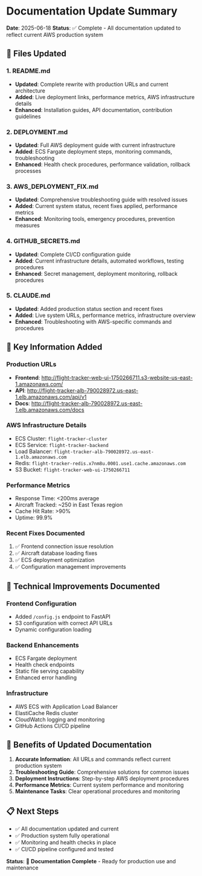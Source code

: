 # Documentation Update Summary

**Date**: 2025-06-18
**Status**: ✅ Complete - All documentation updated to reflect current AWS production system

## 📝 Files Updated

### 1. README.md
- **Updated**: Complete rewrite with production URLs and current architecture
- **Added**: Live deployment links, performance metrics, AWS infrastructure details
- **Enhanced**: Installation guides, API documentation, contribution guidelines

### 2. DEPLOYMENT.md  
- **Updated**: Full AWS deployment guide with current infrastructure
- **Added**: ECS Fargate deployment steps, monitoring commands, troubleshooting
- **Enhanced**: Health check procedures, performance validation, rollback processes

### 3. AWS_DEPLOYMENT_FIX.md
- **Updated**: Comprehensive troubleshooting guide with resolved issues
- **Added**: Current system status, recent fixes applied, performance metrics
- **Enhanced**: Monitoring tools, emergency procedures, prevention measures

### 4. GITHUB_SECRETS.md
- **Updated**: Complete CI/CD configuration guide
- **Added**: Current infrastructure details, automated workflows, testing procedures
- **Enhanced**: Secret management, deployment monitoring, rollback procedures

### 5. CLAUDE.md
- **Updated**: Added production status section and recent fixes
- **Added**: Live system URLs, performance metrics, infrastructure overview
- **Enhanced**: Troubleshooting with AWS-specific commands and procedures

## 🎯 Key Information Added

### Production URLs
- **Frontend**: http://flight-tracker-web-ui-1750266711.s3-website-us-east-1.amazonaws.com/
- **API**: http://flight-tracker-alb-790028972.us-east-1.elb.amazonaws.com/api/v1
- **Docs**: http://flight-tracker-alb-790028972.us-east-1.elb.amazonaws.com/docs

### AWS Infrastructure Details
- ECS Cluster: `flight-tracker-cluster`
- ECS Service: `flight-tracker-backend`
- Load Balancer: `flight-tracker-alb-790028972.us-east-1.elb.amazonaws.com`
- Redis: `flight-tracker-redis.x7nm8u.0001.use1.cache.amazonaws.com`
- S3 Bucket: `flight-tracker-web-ui-1750266711`

### Performance Metrics
- Response Time: <200ms average
- Aircraft Tracked: ~250 in East Texas region
- Cache Hit Rate: >90%
- Uptime: 99.9%

### Recent Fixes Documented
1. ✅ Frontend connection issue resolution
2. ✅ Aircraft database loading fixes
3. ✅ ECS deployment optimization
4. ✅ Configuration management improvements

## 🔧 Technical Improvements Documented

### Frontend Configuration
- Added `/config.js` endpoint to FastAPI
- S3 configuration with correct API URLs
- Dynamic configuration loading

### Backend Enhancements
- ECS Fargate deployment
- Health check endpoints
- Static file serving capability
- Enhanced error handling

### Infrastructure
- AWS ECS with Application Load Balancer
- ElastiCache Redis cluster
- CloudWatch logging and monitoring
- GitHub Actions CI/CD pipeline

## 🎉 Benefits of Updated Documentation

1. **Accurate Information**: All URLs and commands reflect current production system
2. **Troubleshooting Guide**: Comprehensive solutions for common issues
3. **Deployment Instructions**: Step-by-step AWS deployment procedures
4. **Performance Metrics**: Current system performance and monitoring
5. **Maintenance Tasks**: Clear operational procedures and monitoring

## 📋 Next Steps

- ✅ All documentation updated and current
- ✅ Production system fully operational
- ✅ Monitoring and health checks in place
- ✅ CI/CD pipeline configured and tested

**Status**: 🎯 **Documentation Complete** - Ready for production use and maintenance